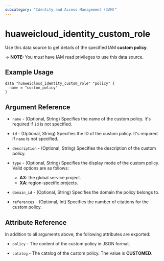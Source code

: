 ```yaml
---
subcategory: "Identity and Access Management (IAM)"
---
```


# huaweicloud_identity_custom_role

Use this data source to get details of the specified IAM **custom policy**.

-> **NOTE:** You *must* have IAM read privileges to use this data source.

## Example Usage

```hcl
data "huaweicloud_identity_custom_role" "policy" {
  name = "custom_policy"
}
```

## Argument Reference

* `name` - (Optional, String) Specifies the name of the custom policy. It's required if `id` is not specified.

* `id` - (Optional, String) Specifies the ID of the custom policy. It's required if `name` is not specified.

* `description` - (Optional, String) Specifies the description of the custom policy.

* `type` - (Optional, String) Specifies the display mode of the custom policy. Valid options are as follows:
  + **AX**: the global service project.
  + **XA**: region-specific projects.

* `domain_id` - (Optional, String) Specifies the domain the policy belongs to.

* `references` - (Optional, Int) Specifies the number of citations for the custom policy.

## Attribute Reference

In addition to all arguments above, the following attributes are exported:

* `policy` - The content of the custom policy in JSON format.

* `catalog` - The catalog of the custom policy. The value is **CUSTOMED**.
